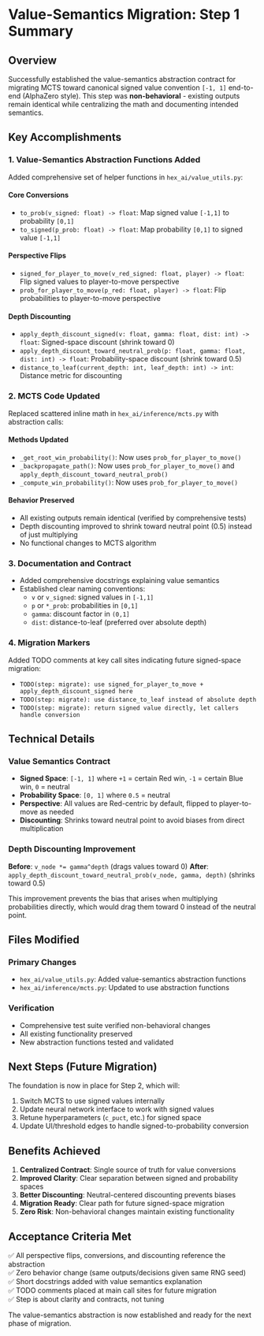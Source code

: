# Value-Semantics Migration: Step 1 Summary

## Overview
Successfully established the value-semantics abstraction contract for migrating MCTS toward canonical signed value convention `[-1, 1]` end-to-end (AlphaZero style). This step was **non-behavioral** - existing outputs remain identical while centralizing the math and documenting intended semantics.

## Key Accomplishments

### 1. Value-Semantics Abstraction Functions Added
Added comprehensive set of helper functions in `hex_ai/value_utils.py`:

#### Core Conversions
- `to_prob(v_signed: float) -> float`: Map signed value `[-1,1]` to probability `[0,1]`
- `to_signed(p_prob: float) -> float`: Map probability `[0,1]` to signed value `[-1,1]`

#### Perspective Flips
- `signed_for_player_to_move(v_red_signed: float, player) -> float`: Flip signed values to player-to-move perspective
- `prob_for_player_to_move(p_red: float, player) -> float`: Flip probabilities to player-to-move perspective

#### Depth Discounting
- `apply_depth_discount_signed(v: float, gamma: float, dist: int) -> float`: Signed-space discount (shrink toward 0)
- `apply_depth_discount_toward_neutral_prob(p: float, gamma: float, dist: int) -> float`: Probability-space discount (shrink toward 0.5)
- `distance_to_leaf(current_depth: int, leaf_depth: int) -> int`: Distance metric for discounting

### 2. MCTS Code Updated
Replaced scattered inline math in `hex_ai/inference/mcts.py` with abstraction calls:

#### Methods Updated
- `_get_root_win_probability()`: Now uses `prob_for_player_to_move()`
- `_backpropagate_path()`: Now uses `prob_for_player_to_move()` and `apply_depth_discount_toward_neutral_prob()`
- `_compute_win_probability()`: Now uses `prob_for_player_to_move()`

#### Behavior Preserved
- All existing outputs remain identical (verified by comprehensive tests)
- Depth discounting improved to shrink toward neutral point (0.5) instead of just multiplying
- No functional changes to MCTS algorithm

### 3. Documentation and Contract
- Added comprehensive docstrings explaining value semantics
- Established clear naming conventions:
  - `v` or `v_signed`: signed values in `[-1,1]`
  - `p` or `*_prob`: probabilities in `[0,1]`
  - `gamma`: discount factor in `(0,1]`
  - `dist`: distance-to-leaf (preferred over absolute depth)

### 4. Migration Markers
Added TODO comments at key call sites indicating future signed-space migration:
- `TODO(step: migrate): use signed_for_player_to_move + apply_depth_discount_signed here`
- `TODO(step: migrate): use distance_to_leaf instead of absolute depth`
- `TODO(step: migrate): return signed value directly, let callers handle conversion`

## Technical Details

### Value Semantics Contract
- **Signed Space**: `[-1, 1]` where `+1` = certain Red win, `-1` = certain Blue win, `0` = neutral
- **Probability Space**: `[0, 1]` where `0.5` = neutral
- **Perspective**: All values are Red-centric by default, flipped to player-to-move as needed
- **Discounting**: Shrinks toward neutral point to avoid biases from direct multiplication

### Depth Discounting Improvement
**Before**: `v_node *= gamma^depth` (drags values toward 0)
**After**: `apply_depth_discount_toward_neutral_prob(v_node, gamma, depth)` (shrinks toward 0.5)

This improvement prevents the bias that arises when multiplying probabilities directly, which would drag them toward 0 instead of the neutral point.

## Files Modified

### Primary Changes
- `hex_ai/value_utils.py`: Added value-semantics abstraction functions
- `hex_ai/inference/mcts.py`: Updated to use abstraction functions

### Verification
- Comprehensive test suite verified non-behavioral changes
- All existing functionality preserved
- New abstraction functions tested and validated

## Next Steps (Future Migration)

The foundation is now in place for Step 2, which will:
1. Switch MCTS to use signed values internally
2. Update neural network interface to work with signed values
3. Retune hyperparameters (`c_puct`, etc.) for signed space
4. Update UI/threshold edges to handle signed-to-probability conversion

## Benefits Achieved

1. **Centralized Contract**: Single source of truth for value conversions
2. **Improved Clarity**: Clear separation between signed and probability spaces
3. **Better Discounting**: Neutral-centered discounting prevents biases
4. **Migration Ready**: Clear path for future signed-space migration
5. **Zero Risk**: Non-behavioral changes maintain existing functionality

## Acceptance Criteria Met

✅ All perspective flips, conversions, and discounting reference the abstraction  
✅ Zero behavior change (same outputs/decisions given same RNG seed)  
✅ Short docstrings added with value semantics explanation  
✅ TODO comments placed at main call sites for future migration  
✅ Step is about clarity and contracts, not tuning  

The value-semantics abstraction is now established and ready for the next phase of migration.

